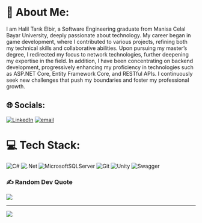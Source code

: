 # 💫 About Me:
I am Halil Tarık Elbir, a Software Engineering graduate from Manisa Celal Bayar University, deeply passionate about technology. My career began in game development, where I contributed to various projects, refining both my technical skills and collaborative abilities. Upon pursuing my master’s degree, I redirected my focus to network technologies, further deepening my expertise in the field. In addition, I have been concentrating on backend development, progressively enhancing my proficiency in technologies such as ASP.NET Core, Entity Framework Core, and RESTful APIs. I continuously seek new challenges that push my boundaries and foster my professional growth.


## 🌐 Socials:
[![LinkedIn](https://img.shields.io/badge/LinkedIn-%230077B5.svg?logo=linkedin&logoColor=white)](https://linkedin.com/in/linkedin.com/in/haliltarikelbir) [![email](https://img.shields.io/badge/Email-D14836?logo=gmail&logoColor=white)](mailto:haliltarikcbu@gmail.com) 

# 💻 Tech Stack:
![C#](https://img.shields.io/badge/c%23-%23239120.svg?style=for-the-badge&logo=csharp&logoColor=white) ![.Net](https://img.shields.io/badge/.NET-5C2D91?style=for-the-badge&logo=.net&logoColor=white) ![MicrosoftSQLServer](https://img.shields.io/badge/Microsoft%20SQL%20Server-CC2927?style=for-the-badge&logo=microsoft%20sql%20server&logoColor=white) ![Git](https://img.shields.io/badge/git-%23F05033.svg?style=for-the-badge&logo=git&logoColor=white) ![Unity](https://img.shields.io/badge/unity-%23000000.svg?style=for-the-badge&logo=unity&logoColor=white) ![Swagger](https://img.shields.io/badge/-Swagger-%23Clojure?style=for-the-badge&logo=swagger&logoColor=white)

### ✍️ Random Dev Quote
![](https://quotes-github-readme.vercel.app/api?type=horizontal&theme=radical)

---
[![](https://visitcount.itsvg.in/api?id=HTarikElbir&icon=0&color=0)](https://visitcount.itsvg.in)

